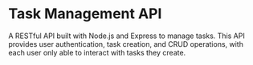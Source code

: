 # Task Management API
A RESTful API built with Node.js and Express to manage tasks. This API provides user authentication, task creation, and CRUD operations, with each user only able to interact with tasks they create.
